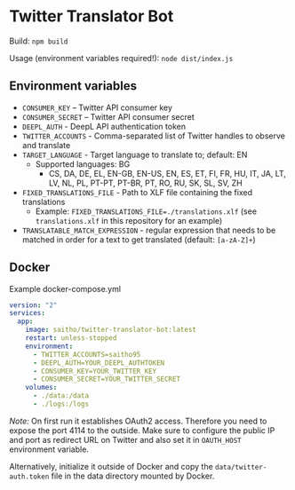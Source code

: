 # Twitter Translator Bot

Build: `npm build`

Usage (environment variables required!): `node dist/index.js`

## Environment variables

* `CONSUMER_KEY` – Twitter API consumer key
* `CONSUMER_SECRET` – Twitter API consumer secret
* `DEEPL_AUTH` - DeepL API authentication token
* `TWITTER_ACCOUNTS` - Comma-separated list of Twitter handles to observe and translate
* `TARGET_LANGUAGE` - Target language to translate to; default: EN
  * Supported languages: BG
    * CS, DA, DE, EL, EN-GB, EN-US, EN, ES, ET, FI, FR, HU, IT, JA, LT, LV, NL, PL, PT-PT, PT-BR, PT, RO, RU, SK, SL, SV, ZH
* `FIXED_TRANSLATIONS_FILE` - Path to XLF file containing the fixed translations
  * Example: `FIXED_TRANSLATIONS_FILE=./translations.xlf` (see `translations.xlf` in this repository for an example)
* `TRANSLATABLE_MATCH_EXPRESSION` - regular expression that needs to be matched in order for a text to get translated (default: `[a-zA-Z]+`)

## Docker

Example docker-compose.yml

```yaml
version: "2"
services:
  app:
    image: saitho/twitter-translator-bot:latest
    restart: unless-stopped
    environment:
      - TWITTER_ACCOUNTS=saitho95
      - DEEPL_AUTH=YOUR_DEEPL_AUTHTOKEN
      - CONSUMER_KEY=YOUR_TWITTER_KEY
      - CONSUMER_SECRET=YOUR_TWITTER_SECRET
    volumes:
      - ./data:/data
      - ./logs:/logs
```

_Note:_ On first run it establishes OAuth2 access. Therefore you need to expose the port 4114 to the outside.
Make sure to configure the public IP and port as redirect URL on Twitter and also set it in `OAUTH_HOST` environment variable.

Alternatively, initialize it outside of Docker and copy the `data/twitter-auth.token` file in the data directory mounted by Docker.
